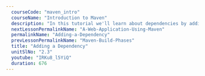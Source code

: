 ```yaml
---
  courseCode: "maven_intro"
  courseName: "Introduction to Maven"
  description: "In this tutorial we'll learn about dependencies by adding one. We'll write code to use the slf4j logging framework, and we'll modify our pom.xml to specify the dependency to Maven."
  nextLessonPermalinkName: "A-Web-Application-Using-Maven"
  permalinkName: "Adding-a-Dependency"
  prevLessonPermalinkName: "Maven-Build-Phases"
  title: "Adding a Dependency"
  unitSlNo: "2.3"
  youtube: "IRKu8_l5YiQ"
  duration: 676
---
```

